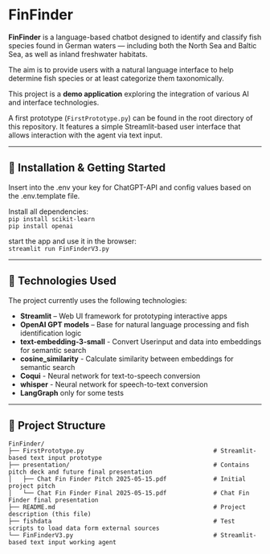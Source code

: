 # FinFinder

**FinFinder** is a language-based chatbot designed to identify and classify fish species found in German waters — 
including both the North Sea and Baltic Sea, as well as inland freshwater habitats. 

The aim is to provide users with a natural language interface to help determine fish species or at 
least categorize them taxonomically.

This project is a **demo application** exploring the integration of various AI and interface technologies.

A first prototype (`FirstPrototype.py`) can be found in the root directory of this repository. 
It features a simple Streamlit-based user interface that allows interaction with the agent via text input.

---

## 🚀 Installation & Getting Started

Insert into the .env your key for ChatGPT-API and config values based on the .env.template file.

Install all dependencies:   
`pip install scikit-learn`   
`pip install openai`

start the app and use it in the browser:   
`streamlit run FinFinderV3.py`


---

## 🧠 Technologies Used

The project currently uses the following technologies:

- **Streamlit** – Web UI framework for prototyping interactive apps
- **OpenAI GPT models** – Base for natural language processing and fish identification logic
- **text-embedding-3-small** - Convert Userinput and data into embeddings for semantic search
- **cosine_similarity** - Calculate similarity between embeddings for semantic search
- **Coqui** - Neural network for text-to-speech conversion
- **whisper** - Neural network for speech-to-text conversion
- **LangGraph** only for some tests

---

## 📁 Project Structure

```plaintext
FinFinder/
├── FirstPrototype.py                                    # Streamlit-based text input prototype
├── presentation/                                        # Contains pitch deck and future final presentation
│   ├── Chat Fin Finder Pitch 2025-05-15.pdf             # Initial project pitch
│   └── Chat Fin Finder Final 2025-05-15.pdf             # Chat Fin Finder final presentation          
├── README.md                                            # Project description (this file)
├── fishdata                                             # Test scripts to load data form external sources
└── FinFinderV3.py                                       # Streamlit-based text input working agent
